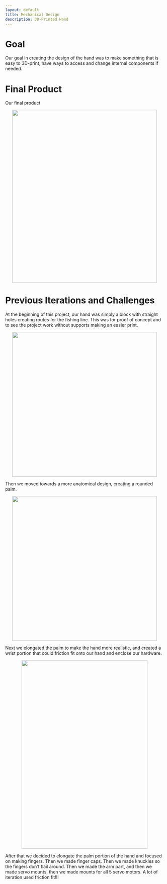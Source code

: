 ```yaml
---
layout: default
title: Mechanical Design
description: 3D-Printed Hand
---
```


# Goal
Our goal in creating the design of the hand was to make something that is easy to 3D-print, have ways to access and change internal components if needed.

# Final Product
Our final product 
<p align="center">
  <img width="460" height="550" src="https://github.com/EE-Emerge/EE-Emerge2022_GestureRecognition/blob/gh-pages/assets/css/pictureOfFinalHand.jpg?raw=true">
</p>

# Previous Iterations and Challenges
At the beginning of this project, our hand was simply a block with straight holes creating routes for the fishing line. This was for proof of concept and to see the project work without supports making an easier print. 
<p align="center">
  <img width="460" height="460" src="https://github.com/EE-Emerge/EE-Emerge2022_GestureRecognition/blob/gh-pages/assets/css/BlockHand.jpg?raw=true">
</p>

Then we moved towards a more anatomical design, creating a rounded palm. 
<p align="center">
  <img width="460" height="460" src="https://github.com/EE-Emerge/EE-Emerge2022_GestureRecognition/blob/gh-pages/assets/css/CurvedHandv1.png?raw=true">
</p>

Next we elongated the palm to make the hand more realistic, and created a wrist portion that could friction fit onto our hand and enclose our hardware.
<p align="center">
  <img width="400" height="600" src="https://github.com/EE-Emerge/EE-Emerge2022_GestureRecognition/blob/gh-pages/assets/css/old_assembly.png?raw=true">
</p>

After that we decided to elongate the palm portion of the hand and focused on making fingers. Then we made finger caps. Then we made knuckles so the fingers don’t flail around. Then we made the arm part, and then we made servo mounts, then we made mounts for all 5 servo motors. A lot of iteration used friction fit!!!

